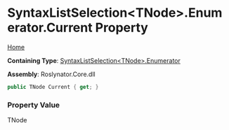 # SyntaxListSelection\<TNode>\.Enumerator\.Current Property

[Home](../../../../README.md)

**Containing Type**: [SyntaxListSelection\<TNode>.Enumerator](../README.md)

**Assembly**: Roslynator\.Core\.dll

```csharp
public TNode Current { get; }
```

### Property Value

TNode

